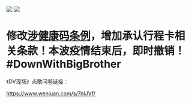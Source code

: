 [![](https://img.shields.io/badge/We_Support_Anti--996-Mega_Corps_Not_Welcome-ff6c00.svg)](https://github.com/996icu/996.ICU/blob/master/README_CN.md)
[![](https://img.shields.io/badge/Don't_forget_to_boycott_them!-ff6c00.svg)](https://github.com/996icu/996.ICU/blob/master/blacklist)

# 修改[涉健康码条例](https://finance.sina.com.cn/tech/2021-06-02/doc-ikqciyzi7343840.shtml)，增加承认行程卡相关条款！本波疫情结束后，即时撤销！#DownWithBigBrother

《DV现场》点歌问卷链接：

https://www.wenjuan.com/s/7nIJVf/
